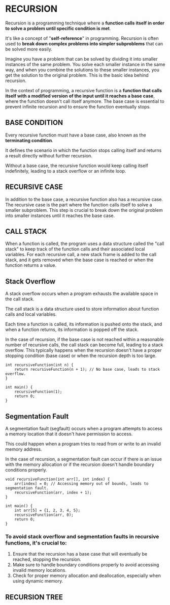 # RECURSION

Recursion is a programming technique where a **function calls itself in order to solve a problem until specific condition is met**. 

It's like a concept of "**self-reference**" in programming. Recursion is often used to **break down complex problems into simpler subproblems** that can be solved more easily.

Imagine you have a problem that can be solved by dividing it into smaller instances of the same problem. You solve each smaller instance in the same way, and when you combine the solutions to these smaller instances, you get the solution to the original problem. This is the basic idea behind recursion.

In the context of programming, a recursive function is a **function that calls itself with a modified version of the input until it reaches a base case**, where the function doesn't call itself anymore. The base case is essential to prevent infinite recursion and to ensure the function eventually stops.


## BASE CONDITION
Every recursive function must have a base case, also known as the **terminating condition**. 

It defines the scenario in which the function stops calling itself and returns a result directly without further recursion. 

Without a base case, the recursive function would keep calling itself indefinitely, leading to a stack overflow or an infinite loop.

## RECURSIVE CASE
In addition to the base case, a recursive function also has a recursive case. The recursive case is the part where the function calls itself to solve a smaller subproblem. This step is crucial to break down the original problem into smaller instances until it reaches the base case.

## CALL STACK
When a function is called, the program uses a data structure called the "call stack" to keep track of the function calls and their associated local variables. For each recursive call, a new stack frame is added to the call stack, and it gets removed when the base case is reached or when the function returns a value.

## Stack Overflow
A stack overflow occurs when a program exhausts the available space in the call stack. 

The call stack is a data structure used to store information about function calls and local variables. 

Each time a function is called, its information is pushed onto the stack, and when a function returns, its information is popped off the stack.

In the case of recursion, if the base case is not reached within a reasonable number of recursive calls, the call stack can become full, leading to a stack overflow. This typically happens when the recursion doesn't have a proper stopping condition (base case) or when the recursion depth is too large.

```
int recursiveFunction(int n) {
    return recursiveFunction(n + 1); // No base case, leads to stack overflow.
}

int main() {
    recursiveFunction(1);
    return 0;
}
```

## Segmentation Fault
A segmentation fault (segfault) occurs when a program attempts to access a memory location that it doesn't have permission to access. 

This could happen when a program tries to read from or write to an invalid memory address.

In the case of recursion, a segmentation fault can occur if there is an issue with the memory allocation or if the recursion doesn't handle boundary conditions properly.

```
void recursiveFunction(int arr[], int index) {
    arr[index] = 0; // Accessing memory out of bounds, leads to segmentation fault.
    recursiveFunction(arr, index + 1);
}

int main() {
    int arr[5] = {1, 2, 3, 4, 5};
    recursiveFunction(arr, 0);
    return 0;
}
```

### To avoid stack overflow and segmentation faults in recursive functions, it's crucial to:

1. Ensure that the recursion has a base case that will eventually be reached, stopping the recursion.
2. Make sure to handle boundary conditions properly to avoid accessing invalid memory locations.
3. Check for proper memory allocation and deallocation, especially when using dynamic memory.

## RECURSION TREE

